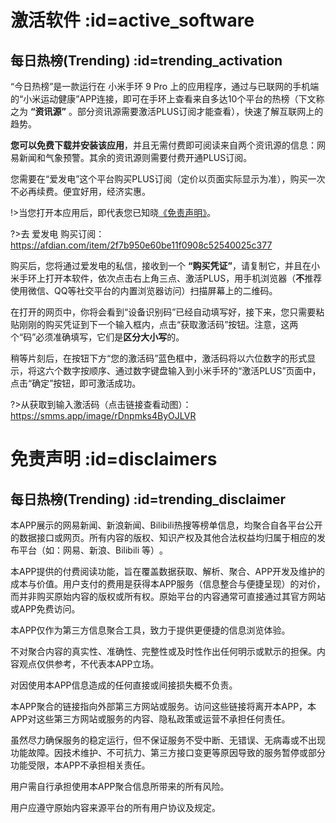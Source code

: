 # 激活软件 :id=active_software

## 每日热榜(Trending) :id=trending_activation

“今日热榜”是一款运行在 小米手环 9 Pro 上的应用程序，通过与已联网的手机端的“小米运动健康”APP连接，即可在手环上查看来自多达10个平台的热榜（下文称之为 **“资讯源”** 。部分资讯源需要激活PLUS订阅才能查看），快速了解互联网上的趋势。

**您可以免费下载并安装该应用**，并且无需付费即可阅读来自两个资讯源的信息：网易新闻和气象预警。其余的资讯源则需要付费开通PLUS订阅。

您需要在“爱发电”这个平台购买PLUS订阅（定价以页面实际显示为准），购买一次不必再续费。便宜好用，经济实惠。

!>当您打开本应用后，即代表您已知晓[《免责声明》](#trending_disclaimer)。

?>去 爱发电 购买订阅：https://afdian.com/item/2f7b950e60be11f0908c52540025c377

购买后，您将通过爱发电的私信，接收到一个 **“购买凭证”**，请复制它，并且在小米手环上打开本软件，依次点击右上角三点、激活PLUS，用手机浏览器（**不**推荐使用微信、QQ等社交平台的内置浏览器访问）扫描屏幕上的二维码。

在打开的网页中，你将会看到“设备识别码”已经自动填写好，接下来，您只需要粘贴刚刚的购买凭证到下一个输入框内，点击“获取激活码”按钮。注意，这两个“码”必须准确填写，它们是**区分大小写**的。

稍等片刻后，在按钮下方“您的激活码”蓝色框中，激活码将以六位数字的形式显示，将这六个数字按顺序、通过数字键盘输入到小米手环的“激活PLUS”页面中，点击“确定”按钮，即可激活成功。

?>从获取到输入激活码（点击链接查看动图）：https://smms.app/image/rDnpmks4ByOJLVR

# 免责声明 :id=disclaimers

## 每日热榜(Trending) :id=trending_disclaimer

本APP展示的网易新闻、新浪新闻、Bilibili热搜等榜单信息，均​​聚合自各平台公开的数据接口或网页​​。所有内容的​​版权、知识产权及其他合法权益均归属于相应的发布平台（如：网易、新浪、Bilibili 等）​​。

本APP提供的付费阅读功能，旨在覆盖数据获取、解析、聚合、APP开发及维护的成本与价值。用户支付的费用是获得本APP服务（信息整合与便捷呈现）的对价，而并非购买原始内容的版权或所有权。原始平台的内容通常可直接通过其官方网站或APP免费访问。​​

本APP​​仅作为第三方信息聚合工具​​，致力于提供更便捷的信息浏览体验。

不对聚合内容的真实性、准确性、完整性或及时性作出任何明示或默示的担保。内容观点仅供参考，不代表本APP立场。​​

对因使用本APP信息造成的​​任何直接或间接损失概不负责。​​

本APP聚合的​​链接指向外部第三方网站或服务​​。访问这些链接​​将离开本APP​​，​​本APP对这些第三方网站或服务的内容、隐私政策或运营不承担任何责任。​​

虽然尽力确保服务的稳定运行，但​​不保证服务不受中断、无错误、无病毒或不出现功能故障​​。因技术维护、不可抗力、第三方接口变更等原因导致的服务暂停或部分功能受限，本APP不承担相关责任。

用户​​需自行承担​​使用本APP聚合信息所带来的​​所有风险​​。

用户应​​遵守原始内容来源平台的所有用户协议及规定。​​